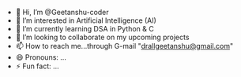 - 👋 Hi, I’m @Geetanshu-coder
- 👀 I’m interested in Artificial Intelligence (AI)
- 🌱 I’m currently learning DSA in Python & C
- 💞️ I’m looking to collaborate on my upcoming projects
- 📫 How to reach me...through G-mail "drallgeetanshu@gmail.com"
- 😄 Pronouns: ...
- ⚡ Fun fact: ...

<!---
Geetanshu-coder/Geetanshu-coder is a ✨ special ✨ repository because its `README.md` (this file) appears on your GitHub profile.
You can click the Preview link to take a look at your changes.
--->
